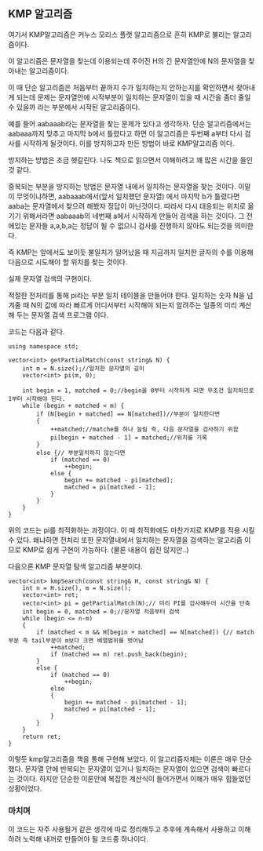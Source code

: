 ## KMP 알고리즘

여기서 KMP알고리즘은 커누스 모리스 플랫 알고리즘으로 흔히 KMP로 불리는 알고리즘이다. 

이 알고리즘은 문자열을 찾는데 이용되는데 주어진 H의 긴 문자열안에 N의 문자열을 찾아내는 알고리즘이다.

이 때 단순 알고리즘은 처음부터 끝까지 수가 일치하는지 안하는지를 확인하면서 찾아내게 되는데 문제는 문자열안에 시작부분이 일치하는 문자열이 있을 때 시간을 좀더 줄일 수 있을까 라는 부분에서 시작된 알고리즘이다.

예를 들어 aabaaab라는 문자열을 찾는 문제가 있다고 생각하자. 단순 알고리즘에서는 aabaaa까지 맞추고 마지막 b에서 틀렸다고 하면 이 알고리즘은 두번째 a부터 다시 검사를 시작하게 될것이다. 이를 방지하고자 만든 방법이 바로 KMP알고리즘 이다.

방지하는 방법은 조금 헷갈린다. 나도 책으로 읽으면서 이해하려고 꽤 많은 시간을 들인 것 같다. 

중복되는 부분을 방지하는 방법은 문자열 내에서 일치하는 문자열을 찾는 것이다. 이말이 무엇이냐하면, aabaaab에서(앞서 일치했던 문자열) 에서 마지막 b가 틀렸다면 aaba는 문자열에서 찾으려 해봤자 정답이 아닌것이다. 따라서 다시 대응되는 위치로 옮기기 위해서라면 aabaaab의 네번째 a에서 시작하게 만들어 검색을 하는 것이다.
그 전에있는 문자들 a,a,b,a는 정답이 될 수 없으니 검사를 진행하지 않아도 되는것을 의미한다.

즉 KMP는 앞에서도 보이듯 불일치가 일어났을 때 지금까지 일치한 글자의 수를 이용해 다음으로 시도해야 할 위치를 찾는 것이다.

실제 문자열 검색의 구현이다.

적절한 전처리를 통해 pi라는 부분 일치 테이블을 만들어야 한다. 일치하는 숫자 N을 넘겨줄 때 N의 값에 따라 빠르게 어디서부터 시작해야 되는지 알려주는 일종의 미리 계산해 두는 문자열 검색 프로그램 이다.

코드는 다음과 같다.


```
using namespace std;

vector<int> getPartialMatch(const string& N) {
	int m = N.size();//일치한 문자열의 길이
	vector<int> pi(m, 0);

	int begin = 1, matched = 0;//begin을 0부터 시작하게 되면 무조건 일치하므로 1부터 시작해야 된다.
	while (begin + matched < m) {
		if (N[begin + matched] == N[matched])//부분이 일치한다면
		{
			++matched;//matche를 하나 늘림 즉, 다음 문자열을 검사하기 위함
			pi[begin + matched - 1] = matched;//위치를 기록
		}
		else {// 부분일치하지 않는다면
			if (matched == 0)
				++begin;
			else {
				begin += matched - pi[matched];
				matched = pi[matched - 1];
			}
		}
	}	
}
```

위의 코드는 pi를 최적화하는 과정이다. 이 때 최적화에도 마찬가지로 KMP를 적용 시킬 수 있다. 왜냐하면 전처리 또한 문자열내에서 일치하는 문자열을 검색하는 알고리즘 이므로 KMP로 쉽게 구현이 가능하다. (물론 내용이 쉽진 않지만..)

다음으론 KMP 문자열 탐색 알고리즘 부분이다.

```
vector<int> kmpSearch(const string& H, const string& N) {
	int n = H.size(), m = N.size();
	vector<int> ret;
	vector<int> pi = getPartialMatch(N);// 미리 PI를 검사해두어 시간을 단축
	int begin = 0, matched = 0;//문자열 처음부터 검색
	while (begin <= n-m)
	{
		if (matched < m && H[begin + matched] == N[matched]) {// match부분 즉 tail부분이 m보다 크면 배열범위를 벗어남
			++matched;
			if (matched == m) ret.push_back(begin);
		}
		else {
			if (matched == 0)
				++begin;
			else
			{
				begin += matched - pi[matched - 1];
				matched = pi[matched - 1];
			}
		}
	}
	return ret;
}

```
이렇듯 kmp알고리즘을 책을 통해 구현해 보았다. 이 알고리즘자체는 이론은 매우 단순했다. 문자열 안에 반복되는 문자열이 있거나 일치하는 문자열이 있으면 검색이 빠르다는 것이다. 하지만 단순한 이론안에 복잡한 계산식이 들어가면서 이해가 매우 힘들었던 상황이었다.


### 마치며

이 코드는 자주 사용될거 같은 생각에 따로 정리해두고 추후에 계속해서 사용하고 이해하려 노력해 내꺼로 만들어야 될 코드중 하나이다.
